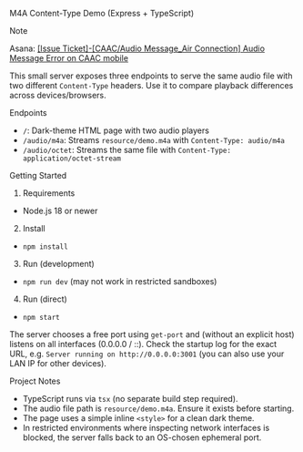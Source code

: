 M4A Content-Type Demo (Express + TypeScript)

> [!NOTE]
> Asana: [[Issue Ticket]-[CAAC/Audio Message_Air Connection] Audio Message Error on CAAC mobile](https://app.asana.com/1/1184020052539844/project/1201173638593204/task/1211134333802811?focus=true)

This small server exposes three endpoints to serve the same audio file with two different `Content-Type` headers. Use it to compare playback differences across devices/browsers.

Endpoints
- `/`: Dark-theme HTML page with two audio players
- `/audio/m4a`: Streams `resource/demo.m4a` with `Content-Type: audio/m4a`
- `/audio/octet`: Streams the same file with `Content-Type: application/octet-stream`

Getting Started
1) Requirements
- Node.js 18 or newer

2) Install
- `npm install`

3) Run (development)
- `npm run dev` (may not work in restricted sandboxes)

4) Run (direct)
- `npm start`

The server chooses a free port using `get-port` and (without an explicit host) listens on all interfaces (0.0.0.0 / ::).
Check the startup log for the exact URL, e.g. `Server running on http://0.0.0.0:3001` (you can also use your LAN IP for other devices).

Project Notes
- TypeScript runs via `tsx` (no separate build step required).
- The audio file path is `resource/demo.m4a`. Ensure it exists before starting.
- The page uses a simple inline `<style>` for a clean dark theme.
 - In restricted environments where inspecting network interfaces is blocked, the server falls back to an OS-chosen ephemeral port.
